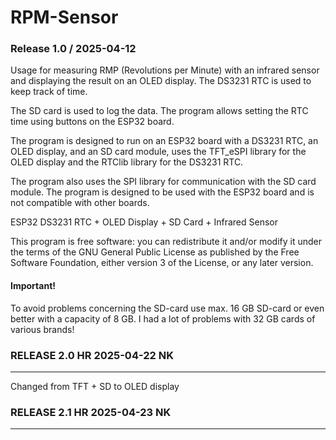 
 # RPM-Sensor
 
### Release 1.0 / 2025-04-12

 Usage for measuring RMP (Revolutions per Minute) with an infrared sensor 
 and displaying the result on an OLED display. The DS3231 RTC is used to keep track of time.

 The SD card is used to log the data. The program allows setting the RTC time using buttons on the ESP32 board.

 The program is designed to run on an ESP32 board with a DS3231 RTC, an OLED display, and an SD card module, uses the TFT_eSPI library for the OLED display and the RTClib library for the DS3231 RTC.

 The program also uses the SPI library for communication with the SD card module.
 The program is designed to be used with the ESP32 board and is not compatible with other boards.

 ESP32 DS3231 RTC + OLED Display + SD Card + Infrared Sensor
 
 This program is free software: you can redistribute it and/or modify
 it under the terms of the GNU General Public License as published by
 the Free Software Foundation, either version 3 of the License, or
 any later version.
 
#### Important! 

To avoid problems concerning the SD-card use max. 16 GB SD-card or even better with a capacity of 8 GB. I had a lot of problems with 32 GB cards of various brands!

### RELEASE 2.0 HR 2025-04-22 NK
-------------------------------------------------
Changed from TFT + SD to OLED display
### RELEASE 2.1 HR 2025-04-23 NK
-------------------------------------------------



